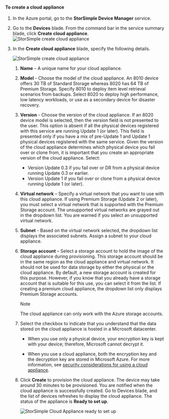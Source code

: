 #### To create a cloud appliance

1. In the Azure portal, go to the **StorSimple Device Manager** service.
2. Go to the **Devices** blade. From the command bar in the service summary blade, click **Create cloud appliance**.
    ![StorSimple create cloud appliance](./media/storsimple-8000-create-cloud-appliance-u2/sca-create1.png)
3. In the **Create cloud appliance** blade, specify the following details.
   
    ![StorSimple create cloud appliance](./media/storsimple-8000-create-cloud-appliance-u2/sca-create2.png)
   
   1. **Name** – A unique name for your cloud appliance.
   2. **Model** - Choose the model of the cloud appliance. An 8010 device offers 30 TB of Standard Storage whereas 8020 has 64 TB of Premium Storage. Specify 8010 to deploy item level retrieval scenarios from backups. Select 8020 to deploy high performance, low latency workloads, or use as a secondary device for disaster recovery.
   3. **Version** - Choose the version of the cloud appliance. If an 8020 device model is selected, then the version field is not presented to the user. This option is absent if all the physical devices registered with this service are running Update 1 (or later). This field is presented only if you have a mix of pre-Update 1 and Update 1 physical devices registered with the same service. Given the version of the cloud appliance determines which physical device you fail over or clone from, it is important that you create an appropriate version of the cloud appliance. Select:
      
      * Version Update 0.3 if you fail over or DR from a physical device running Update 0.3 or earlier.
      * Version Update 1 if you fail over or clone from a physical device running Update 1 (or later).
   4. **Virtual network** – Specify a virtual network that you want to use with this cloud appliance. If using Premium Storage (Update 2 or later), you must select a virtual network that is supported with the Premium Storage account. The unsupported virtual networks are grayed out in the dropdown list. You are warned if you select an unsupported virtual network.
   5. **Subnet** - Based on the virtual network selected, the dropdown list displays the associated subnets. Assign a subnet to your cloud appliance.
   6. **Storage account** – Select a storage account to hold the image of the cloud appliance during provisioning. This storage account should be in the same region as the cloud appliance and virtual network. It should not be used for data storage by either the physical or the cloud appliance. By default, a new storage account is created for this purpose. However, if you know that you already have a storage account that is suitable for this use, you can select it from the list. If creating a premium cloud appliance, the dropdown list only displays Premium Storage accounts.
      
      > [!NOTE]
      > The cloud appliance can only work with the Azure storage accounts.
    
   7. Select the checkbox to indicate that you understand that the data stored on the cloud appliance is hosted in a Microsoft datacenter.
       * When you use only a physical device, your encryption key is kept with your device; therefore, Microsoft cannot decrypt it.

       * When you use a cloud appliance, both the encryption key and the decryption key are stored in Microsoft Azure. For more information, see [security considerations for using a cloud appliance](storsimple-security.md#storsimple-virtual-device-security).
   8. Click **Create** to provision the cloud appliance. The device may take around 30 minutes to be provisioned. You are notified when the cloud appliance is successfully created. Go to Devices blade, and the list of devices refreshes to display the cloud appliance. The status of the appliance is **Ready to set up**.
      
      ![StorSimple Cloud Appliance ready to set up](./media/storsimple-8000-create-cloud-appliance-u2/sca-create3.png)

